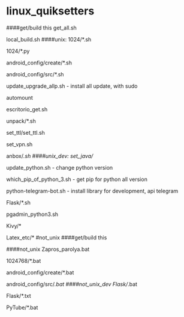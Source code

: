 # linux_quiksetters
####get/build this
get_all.sh

local_build.sh
####unix:
1024/*.sh

1024/*.py

android_config/create/*.sh

android_config/src/*.sh

update_upgrade_allp.sh - install all update, with sudo

automount

escritorio_get.sh

unpack/*.sh

set_ttl/set_ttl.sh

set_vpn.sh

anbox/*.sh
####unix_dev:
set_java/*

update_python.sh - change python version

which_pip_of_python_3.sh - get pip for python all version

python-telegram-bot.sh - install library for development, api telegram

Flask/*.sh

pgadmin_python3.sh

Kivy/*

Latex_etc/*
#not_unix
####get/build this

####not_unix
Zapros_parolya.bat

1024768/*.bat

android_config/create/*.bat

android_config/src/*.bat
####not_unix_dev
Flask/*.bat

Flask/*.txt

PyTube/*.bat